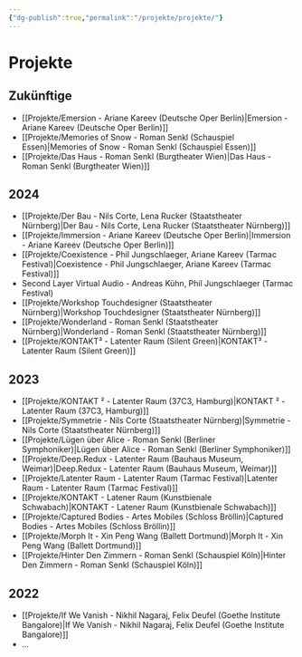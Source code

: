 ```yaml
---
{"dg-publish":true,"permalink":"/projekte/projekte/"}
---
```


# Projekte
## Zukünftige
- [[Projekte/Emersion - Ariane Kareev (Deutsche Oper Berlin)\|Emersion - Ariane Kareev (Deutsche Oper Berlin)]]
- [[Projekte/Memories of Snow - Roman Senkl (Schauspiel Essen)\|Memories of Snow - Roman Senkl (Schauspiel Essen)]]
- [[Projekte/Das Haus - Roman Senkl (Burgtheater Wien)\|Das Haus - Roman Senkl (Burgtheater Wien)]]
## 2024
- [[Projekte/Der Bau - Nils Corte, Lena Rucker (Staatstheater Nürnberg)\|Der Bau - Nils Corte, Lena Rucker (Staatstheater Nürnberg)]]
- [[Projekte/Immersion - Ariane Kareev (Deutsche Oper Berlin)\|Immersion - Ariane Kareev (Deutsche Oper Berlin)]]
- [[Projekte/Coexistence - Phil Jungschlaeger, Ariane Kareev (Tarmac Festival)\|Coexistence - Phil Jungschlaeger, Ariane Kareev (Tarmac Festival)]]
- Second Layer Virtual Audio - Andreas Kühn, Phil Jungschlaeger (Tarmac Festival)
- [[Projekte/Workshop Touchdesigner (Staatstheater Nürnberg)\|Workshop Touchdesigner (Staatstheater Nürnberg)]]
- [[Projekte/Wonderland - Roman Senkl (Staatstheater Nürnberg)\|Wonderland - Roman Senkl (Staatstheater Nürnberg)]]
- [[Projekte/KONTAKT³ - Latenter Raum (Silent Green)\|KONTAKT³ - Latenter Raum (Silent Green)]]
## 2023
- [[Projekte/KONTAKT ² - Latenter Raum (37C3, Hamburg)\|KONTAKT ² - Latenter Raum (37C3, Hamburg)]]
- [[Projekte/Symmetrie - Nils Corte (Staatstheater Nürnberg)\|Symmetrie - Nils Corte (Staatstheater Nürnberg)]]
- [[Projekte/Lügen über Alice - Roman Senkl (Berliner Symphoniker)\|Lügen über Alice - Roman Senkl (Berliner Symphoniker)]]
- [[Projekte/Deep.Redux - Latenter Raum (Bauhaus Museum, Weimar)\|Deep.Redux - Latenter Raum (Bauhaus Museum, Weimar)]]
- [[Projekte/Latenter Raum - Latenter Raum (Tarmac Festival)\|Latenter Raum - Latenter Raum (Tarmac Festival)]]
- [[Projekte/KONTAKT - Latener Raum (Kunstbienale Schwabach)\|KONTAKT - Latener Raum (Kunstbienale Schwabach)]]
- [[Projekte/Captured Bodies - Artes Mobiles (Schloss Bröllin)\|Captured Bodies - Artes Mobiles (Schloss Bröllin)]]
- [[Projekte/Morph It - Xin Peng Wang (Ballett Dortmund)\|Morph It - Xin Peng Wang (Ballett Dortmund)]]
- [[Projekte/Hinter Den Zimmern - Roman Senkl (Schauspiel Köln)\|Hinter Den Zimmern - Roman Senkl (Schauspiel Köln)]]
## 2022
- [[Projekte/If We Vanish - Nikhil Nagaraj, Felix Deufel (Goethe Institute Bangalore)\|If We Vanish - Nikhil Nagaraj, Felix Deufel (Goethe Institute Bangalore)]]
- ...

